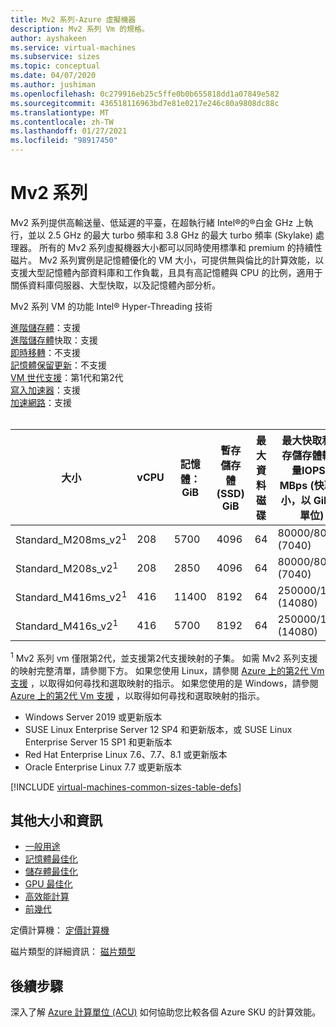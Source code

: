 ```yaml
---
title: Mv2 系列-Azure 虛擬機器
description: Mv2 系列 Vm 的規格。
author: ayshakeen
ms.service: virtual-machines
ms.subservice: sizes
ms.topic: conceptual
ms.date: 04/07/2020
ms.author: jushiman
ms.openlocfilehash: 0c279916eb25c5ffe0b0b655818dd1a07849e582
ms.sourcegitcommit: 436518116963bd7e81e0217e246c80a9808dc88c
ms.translationtype: MT
ms.contentlocale: zh-TW
ms.lasthandoff: 01/27/2021
ms.locfileid: "98917450"
---
```

# <a name="mv2-series"></a>Mv2 系列

Mv2 系列提供高輸送量、低延遲的平臺，在超執行緒 Intel®的®白金 GHz 上執行，並以 2.5 GHz 的最大 turbo 頻率和 3.8 GHz 的最大 turbo 頻率 (Skylake) 處理器。 所有的 Mv2 系列虛擬機器大小都可以同時使用標準和 premium 的持續性磁片。 Mv2 系列實例是記憶體優化的 VM 大小，可提供無與倫比的計算效能，以支援大型記憶體內部資料庫和工作負載，且具有高記憶體與 CPU 的比例，適用于關係資料庫伺服器、大型快取，以及記憶體內部分析。

Mv2 系列 VM 的功能 Intel® Hyper-Threading 技術

[進階儲存體](premium-storage-performance.md)：支援<br>
[進階儲存體](premium-storage-performance.md)快取：支援<br>
[即時移轉](maintenance-and-updates.md)：不支援<br>
[記憶體保留更新](maintenance-and-updates.md)：不支援<br>
[VM 世代支援](generation-2.md)：第1代和第2代<br>
[寫入加速器](./how-to-enable-write-accelerator.md)：支援<br>
[加速網路](../virtual-network/create-vm-accelerated-networking-cli.md)：支援<br>
<br>

|大小 | vCPU | 記憶體：GiB | 暫存儲存體 (SSD) GiB | 最大資料磁碟 | 最大快取和暫存儲存體輸送量IOPS / MBps (快取大小，以 GiB 為單位) | 最大取消快取的磁碟輸送量︰IOPS / MBps | 最大 NIC | 預期的網路頻寬 (Mbps)  |
|---|---|---|---|---|---|---|---|---|
| Standard_M208ms_v2<sup>1</sup> | 208 | 5700 | 4096 | 64 | 80000/800 (7040)  | 40000/1000 | 8 | 16000 |
| Standard_M208s_v2<sup>1</sup> | 208 | 2850 | 4096 | 64 | 80000/800 (7040)  | 40000/1000 | 8 | 16000 |
| Standard_M416ms_v2<sup>1</sup> | 416 | 11400 | 8192 | 64 | 250000/1600 (14080)  | 80000/2000 | 8 | 32000 |
| Standard_M416s_v2<sup>1</sup> | 416 | 5700 | 8192 | 64 | 250000/1600 (14080)  | 80000/2000 | 8 | 32000 |

<sup>1</sup> Mv2 系列 vm 僅限第2代，並支援第2代支援映射的子集。 如需 Mv2 系列支援的映射完整清單，請參閱下方。 如果您使用 Linux，請參閱 [Azure 上的第2代 Vm 支援](./generation-2.md) ，以取得如何尋找和選取映射的指示。 如果您使用的是 Windows，請參閱 [Azure 上的第2代 Vm 支援](./generation-2.md) ，以取得如何尋找和選取映射的指示。 

- Windows Server 2019 或更新版本
- SUSE Linux Enterprise Server 12 SP4 和更新版本，或 SUSE Linux Enterprise Server 15 SP1 和更新版本
- Red Hat Enterprise Linux 7.6、7.7、8.1 或更新版本 
- Oracle Enterprise Linux 7.7 或更新版本



[!INCLUDE [virtual-machines-common-sizes-table-defs](../../includes/virtual-machines-common-sizes-table-defs.md)]

## <a name="other-sizes-and-information"></a>其他大小和資訊

- [一般用途](sizes-general.md)
- [記憶體最佳化](sizes-memory.md)
- [儲存體最佳化](sizes-storage.md)
- [GPU 最佳化](sizes-gpu.md)
- [高效能計算](sizes-hpc.md)
- [前幾代](sizes-previous-gen.md)

定價計算機： [定價計算機](https://azure.microsoft.com/pricing/calculator/)

磁片類型的詳細資訊： [磁片類型](./disks-types.md#ultra-disk)


## <a name="next-steps"></a>後續步驟

深入了解 [Azure 計算單位 (ACU)](acu.md) 如何協助您比較各個 Azure SKU 的計算效能。